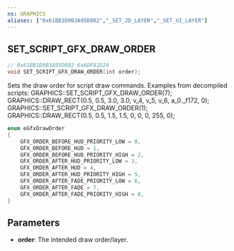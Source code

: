 ```yaml
---
ns: GRAPHICS
aliases: ["0x61BB1D9B3A95D802","_SET_2D_LAYER","_SET_UI_LAYER"]
---
```

## SET_SCRIPT_GFX_DRAW_ORDER

```c
// 0x61BB1D9B3A95D802 0xADF81D24
void SET_SCRIPT_GFX_DRAW_ORDER(int order);
```

Sets the draw order for script draw commands.
Examples from decompiled scripts:
GRAPHICS::SET_SCRIPT_GFX_DRAW_ORDER(7);
GRAPHICS::DRAW_RECT(0.5, 0.5, 3.0, 3.0, v_4, v_5, v_6, a_0._f172, 0);
GRAPHICS::SET_SCRIPT_GFX_DRAW_ORDER(1);
GRAPHICS::DRAW_RECT(0.5, 0.5, 1.5, 1.5, 0, 0, 0, 255, 0);

```c
enum eGfxDrawOrder
{
    GFX_ORDER_BEFORE_HUD_PRIORITY_LOW = 0,
    GFX_ORDER_BEFORE_HUD = 1,
    GFX_ORDER_BEFORE_HUD_PRIORITY_HIGH = 2,
    GFX_ORDER_AFTER_HUD_PRIORITY_LOW = 3,
    GFX_ORDER_AFTER_HUD = 4,
    GFX_ORDER_AFTER_HUD_PRIORITY_HIGH = 5,
    GFX_ORDER_AFTER_FADE_PRIORITY_LOW = 6,
    GFX_ORDER_AFTER_FADE = 7,
    GFX_ORDER_AFTER_FADE_PRIORITY_HIGH = 8,
}
```

## Parameters
* **order**: The intended draw order/layer.

